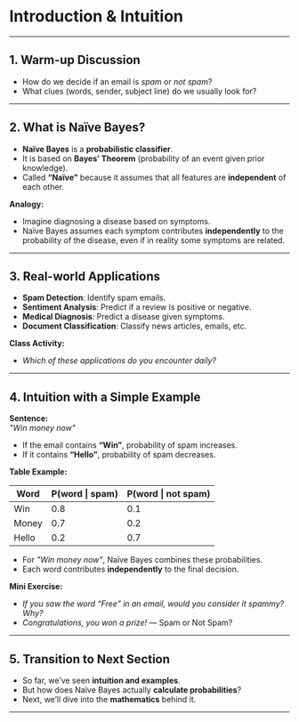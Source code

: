 # Introduction & Intuition

---

## 1. Warm-up Discussion 

- How do we decide if an email is *spam* or *not spam*?  
- What clues (words, sender, subject line) do we usually look for?  


---

## 2. What is Naïve Bayes? 

- **Naïve Bayes** is a **probabilistic classifier**.  
- It is based on **Bayes’ Theorem** (probability of an event given prior knowledge).  
- Called **“Naïve”** because it assumes that all features are **independent** of each other.  

**Analogy:**  
- Imagine diagnosing a disease based on symptoms.  
- Naïve Bayes assumes each symptom contributes **independently** to the probability of the disease, even if in reality some symptoms are related.  

---

## 3. Real-world Applications 

-  **Spam Detection**: Identify spam emails.  
-  **Sentiment Analysis**: Predict if a review is positive or negative.  
-  **Medical Diagnosis**: Predict a disease given symptoms.  
-  **Document Classification**: Classify news articles, emails, etc.  

 **Class Activity:**  
- *Which of these applications do you encounter daily?*  

---

## 4. Intuition with a Simple Example 

**Sentence:**  
*"Win money now"*  

- If the email contains **“Win”**, probability of spam increases.  
- If it contains **“Hello”**, probability of spam decreases.  

**Table Example:**  

| Word   | P(word \| spam) | P(word \| not spam) |
|--------|----------------|-------------------|
| Win    | 0.8            | 0.1               |
| Money  | 0.7            | 0.2               |
| Hello  | 0.2            | 0.7               |

- For *"Win money now"*, Naïve Bayes combines these probabilities.  
- Each word contributes **independently** to the final decision.  

 **Mini Exercise:**  
- *If you saw the word “Free” in an email, would you consider it spammy? Why?*  
- *Congratulations, you won a prize!* — Spam or Not Spam?
---

## 5. Transition to Next Section 

- So far, we’ve seen **intuition and examples**.  
- But how does Naïve Bayes actually **calculate probabilities**?  
- Next, we’ll dive into the **mathematics** behind it.  

---
